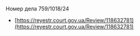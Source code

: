 Номер дела 759/1018/24

- [https://reyestr.court.gov.ua/Review/118632781](https://reyestr.court.gov.ua/Review/118632781)